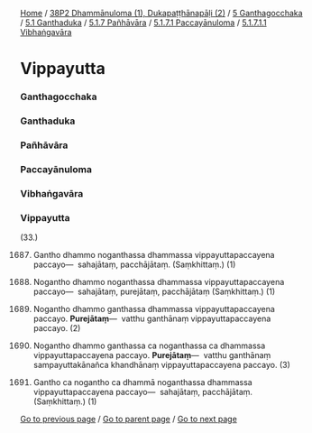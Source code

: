 
[Home](/) / [38P2 Dhammānuloma (1), Dukapaṭṭhānapāḷi (2)](/tipitaka/38P2.md) / [5 Ganthagocchaka](/tipitaka/38P2/5.md) / [5.1 Ganthaduka](/tipitaka/38P2/5/5.1.md) / [5.1.7 Pañhāvāra](/tipitaka/38P2/5/5.1/5.1.7.md) / [5.1.7.1 Paccayānuloma](/tipitaka/38P2/5/5.1/5.1.7/5.1.7.1.md) / [5.1.7.1.1 Vibhaṅgavāra](/tipitaka/38P2/5/5.1/5.1.7/5.1.7.1/5.1.7.1.1.md)

# Vippayutta

### Ganthagocchaka

### Ganthaduka

### Pañhāvāra

### Paccayānuloma

### Vibhaṅgavāra

### Vippayutta

(33.)

1687. Gantho dhammo noganthassa dhammassa vippayuttapaccayena paccayo—  sahajātaṃ, pacchājātaṃ. (Saṃkhittaṃ.) (1)

1688. Nogantho dhammo noganthassa dhammassa vippayuttapaccayena paccayo—  sahajātaṃ, purejātaṃ, pacchājātaṃ (Saṃkhittaṃ.) (1)

1689. Nogantho dhammo ganthassa dhammassa vippayuttapaccayena paccayo. **Purejātaṃ**—  vatthu ganthānaṃ vippayuttapaccayena paccayo. (2)

1690. Nogantho dhammo ganthassa ca noganthassa ca dhammassa vippayuttapaccayena paccayo. **Purejātaṃ**—  vatthu ganthānaṃ sampayuttakānañca khandhānaṃ vippayuttapaccayena paccayo. (3)

1691. Gantho ca nogantho ca dhammā noganthassa dhammassa vippayuttapaccayena paccayo—  sahajātaṃ, pacchājātaṃ. (Saṃkhittaṃ.) (1)

[Go to previous page](/tipitaka/38P2/5/5.1/5.1.7/5.1.7.1/5.1.7.1.1/Vipakadi.md) / [Go to parent page](/tipitaka/38P2/5/5.1/5.1.7/5.1.7.1/5.1.7.1.1.md) / [Go to next page](/tipitaka/38P2/5/5.1/5.1.7/5.1.7.1/5.1.7.1.1/Atthi.md)


